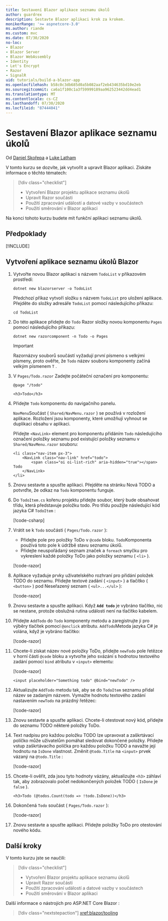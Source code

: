 ```yaml
---
title: Sestavení Blazor aplikace seznamu úkolů
author: guardrex
description: Sestavte Blazor aplikaci krok za krokem.
monikerRange: '>= aspnetcore-3.0'
ms.author: riande
ms.custom: mvc
ms.date: 07/30/2020
no-loc:
- Blazor
- Blazor Server
- Blazor WebAssembly
- Identity
- Let's Encrypt
- Razor
- SignalR
uid: tutorials/build-a-blazor-app
ms.openlocfilehash: b58c0c3db685d0a5b082aaf2eb434635bd10e2eb
ms.sourcegitcommit: ca6a1f100c1a3f59999189aa962523442dd4ead1
ms.translationtype: MT
ms.contentlocale: cs-CZ
ms.lasthandoff: 07/30/2020
ms.locfileid: "87444041"
---
```

# <a name="build-a-no-locblazor-todo-list-app"></a>Sestavení Blazor aplikace seznamu úkolů

Od [Daniel Skořepa](https://github.com/danroth27) a [Luke Latham](https://github.com/guardrex)

V tomto kurzu se dozvíte, jak vytvořit a upravit Blazor aplikaci. Získáte informace o těchto tématech:

> [!div class="checklist"]
> * Vytvoření Blazor projektu aplikace seznamu úkolů
> * Upravit Razor součásti
> * Použití zpracování událostí a datové vazby v součástech
> * Použití směrování v Blazor aplikaci

Na konci tohoto kurzu budete mít funkční aplikaci seznamu úkolů.

## <a name="prerequisites"></a>Předpoklady

[!INCLUDE[](~/includes/3.1-SDK.md)]

## <a name="create-a-todo-list-no-locblazor-app"></a>Vytvoření aplikace seznamu úkolů Blazor

1. Vytvořte novou Blazor aplikaci s názvem `TodoList` v příkazovém prostředí:

   ```dotnetcli
   dotnet new blazorserver -o TodoList
   ```

   Předchozí příkaz vytvoří složku s názvem `TodoList` pro uložení aplikace. Přejděte do složky adresáře `TodoList` pomocí následujícího příkazu:

   ```dotnetcli
   cd TodoList
   ```

1. Do této aplikace přidejte do `Todo` Razor složky novou komponentu `Pages` pomocí následujícího příkazu:

   ```dotnetcli
   dotnet new razorcomponent -n Todo -o Pages
   ```

   > [!IMPORTANT]
   > Razornázvy souborů součástí vyžadují první písmeno s velkými písmeny, proto ověřte, že `Todo` název souboru komponenty začíná velkým písmenem `T` .

1. V `Pages/Todo.razor` Zadejte počáteční označení pro komponentu:

   ```razor
   @page "/todo"

   <h3>Todo</h3>
   ```

1. Přidejte `Todo` komponentu do navigačního panelu.

   `NavMenu`Součást ( `Shared/NavMenu.razor` ) se používá v rozložení aplikace. Rozložení jsou komponenty, které umožňují vyhnout se duplikaci obsahu v aplikaci.

   Přidejte `<NavLink>` element pro komponentu přidáním `Todo` následujícího označení položky seznamu pod existující položky seznamu v `Shared/NavMenu.razor` souboru:

   ```razor
   <li class="nav-item px-3">
       <NavLink class="nav-link" href="todo">
           <span class="oi oi-list-rich" aria-hidden="true"></span> Todo
       </NavLink>
   </li>
   ```

1. Znovu sestavte a spusťte aplikaci. Přejděte na stránku Nová TODO a potvrďte, že odkaz na `Todo` komponentu funguje.

1. Do `TodoItem.cs` kořenu projektu přidejte soubor, který bude obsahovat třídu, která představuje položku todo. Pro třídu použijte následující kód jazyka C# `TodoItem` :

   [!code-csharp[](build-a-blazor-app/samples_snapshot/3.x/TodoItem.cs)]

1. Vrátit se k `Todo` součásti ( `Pages/Todo.razor` ):

   * Přidejte pole pro položky ToDo v `@code` bloku. `Todo`Komponenta používá toto pole k údržbě stavu seznamu úkolů.
   * Přidejte neuspořádaný seznam značek a `foreach` smyčku pro vykreslení každé položky ToDo jako položky seznamu ( `<li>` ).

   [!code-razor[](build-a-blazor-app/samples_snapshot/3.x/ToDo4.razor?highlight=5-10,12-14)]

1. Aplikace vyžaduje prvky uživatelského rozhraní pro přidání položek TODO do seznamu. Přidejte textové zadání ( `<input>` ) a tlačítko ( `<button>` ) pod Neseřazený seznam ( `<ul>...</ul>` ):

   [!code-razor[](build-a-blazor-app/samples_snapshot/3.x/ToDo5.razor?highlight=12-13)]

1. Znovu sestavte a spusťte aplikaci. Když **`Add todo`** je vybráno tlačítko, nic se nestane, protože obslužná rutina události není na tlačítko kabelem.

1. Přidejte `AddTodo` do `Todo` komponenty metodu a zaregistrujte ji pro výběry tlačítek pomocí `@onclick` atributu. `AddTodo`Metoda jazyka C# je volána, když je vybráno tlačítko:

   [!code-razor[](build-a-blazor-app/samples_snapshot/3.x/ToDo6.razor?highlight=2,7-10)]

1. Chcete-li získat název nové položky ToDo, přidejte `newTodo` pole řetězce v horní části `@code` bloku a vytvořte jeho svázání s hodnotou textového zadání pomocí `bind` atributu v `<input>` elementu:

   [!code-razor[](build-a-blazor-app/samples_snapshot/3.x/ToDo7.razor?highlight=2)]

   ```razor
   <input placeholder="Something todo" @bind="newTodo" />
   ```

1. Aktualizujte `AddTodo` metodu tak, aby se do `TodoItem` seznamu přidal název se zadaným názvem. Vymažte hodnotu textového zadání nastavením `newTodo` na prázdný řetězec:

   [!code-razor[](build-a-blazor-app/samples_snapshot/3.x/ToDo8.razor?highlight=19-26)]

1. Znovu sestavte a spusťte aplikaci. Chcete-li otestovat nový kód, přidejte do seznamu TODO některé položky ToDo.

1. Text nadpisu pro každou položku TODO lze upravovat a zaškrtávací políčko může uživatelům pomáhat sledovat dokončené položky. Přidejte vstup zaškrtávacího políčka pro každou položku TODO a navažte její hodnotu na `IsDone` vlastnost. Změnit `@todo.Title` na `<input>` prvek vázaný na `@todo.Title` :

   [!code-razor[](build-a-blazor-app/samples_snapshot/3.x/ToDo9.razor?highlight=5-6)]

1. Chcete-li ověřit, zda jsou tyto hodnoty vázány, aktualizujte `<h3>` záhlaví tak, aby zobrazovalo počet nedokončených položek TODO ( `IsDone` je `false` ).

   ```razor
   <h3>Todo (@todos.Count(todo => !todo.IsDone))</h3>
   ```

1. Dokončená `Todo` součást ( `Pages/Todo.razor` ):

   [!code-razor[](build-a-blazor-app/samples_snapshot/3.x/Todo.razor)]

1. Znovu sestavte a spusťte aplikaci. Přidejte položky ToDo pro otestování nového kódu.

## <a name="next-steps"></a>Další kroky

V tomto kurzu jste se naučili:

> [!div class="checklist"]
> * Vytvoření Blazor projektu aplikace seznamu úkolů
> * Upravit Razor součásti
> * Použití zpracování událostí a datové vazby v součástech
> * Použití směrování v Blazor aplikaci

Další informace o nástrojích pro ASP.NET Core Blazor :

> [!div class="nextstepaction"]
> <xref:blazor/tooling>

